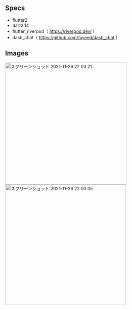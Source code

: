 ## Specs

- flutter2
- dart2.14
- flutter_riverpod（ https://riverpod.dev/ ）
- dash_chat（ https://github.com/fayeed/dash_chat ）

## Images

<img width="394" alt="スクリーンショット 2021-11-26 22 03 21" src="https://user-images.githubusercontent.com/2268288/143585304-a028d3b2-c6c7-42a3-a286-a68dd7a93177.png"> <img width="389" alt="スクリーンショット 2021-11-26 22 03 05" src="https://user-images.githubusercontent.com/2268288/143585317-aafd97bf-4340-4848-9b9e-5432d3a5496a.png">
